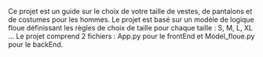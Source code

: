 Ce projet est un guide sur le choix de votre taille de vestes, de pantalons et de costumes pour les hommes. 
Le projet est basé sur un modèle de logique floue définissant les règles de choix de taille pour chaque taille : S, M, L, XL ...
Le projet comprend 2 fichiers : App.py pour le frontEnd et Model_floue.py pour le backEnd. 
